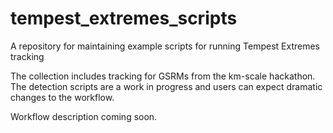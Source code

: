 # tempest_extremes_scripts
A repository for maintaining example scripts for running Tempest Extremes tracking

The collection includes tracking for GSRMs from the km-scale hackathon.  The detection scripts are a work in progress and users can expect dramatic changes to the workflow.

Workflow description coming soon.